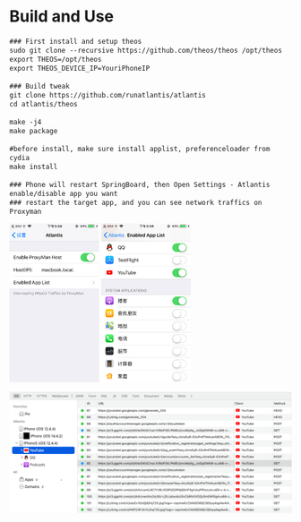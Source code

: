 # Build and Use

```shell
### First install and setup theos
sudo git clone --recursive https://github.com/theos/theos /opt/theos
export THEOS=/opt/theos
export THEOS_DEVICE_IP=YouriPhoneIP

### Build tweak
git clone https://github.com/runatlantis/atlantis
cd atlantis/theos

make -j4
make package

#before install, make sure install applist, preferenceloader from cydia
make install

### Phone will restart SpringBoard, then Open Settings - Atlantis enable/disable app you want
### restart the target app, and you can see network traffics on Proxyman
```

<img src="assets/settings1.png" width="160"/>
<img src="assets/settings2.png" width="160"/>

![proxyman](assets/ProxyMan.png)
